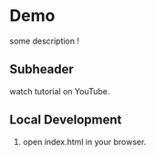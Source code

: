 # Demo 

some description !

## Subheader

watch tutorial on YouTube.

## Local Development

1. open index.html in your browser.


